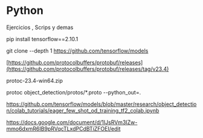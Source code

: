 # Python
Ejercicios , Scrips y demas

pip install tensorflow==2.10.1

git clone --depth 1 https://github.com/tensorflow/models

[https://github.com/protocolbuffers/protobuf/releases](https://github.com/protocolbuffers/protobuf/releases/tag/v23.4)

protoc-23.4-win64.zip


protoc object_detection/protos/*.proto --python_out=.



https://github.com/tensorflow/models/blob/master/research/object_detection/colab_tutorials/eager_few_shot_od_training_tf2_colab.ipynb

https://docs.google.com/document/d/1IJsRVm3IZw-mmo6dxmR6IB9pRVqcTLxdPCdBTiZFOEI/edit

